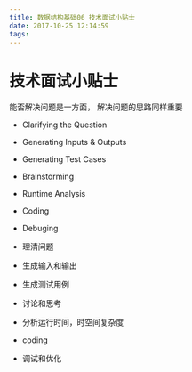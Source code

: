 ```yaml
---
title: 数据结构基础06 技术面试小贴士
date: 2017-10-25 12:14:59
tags:
---
```


# 技术面试小贴士

能否解决问题是一方面， 解决问题的思路同样重要

- Clarifying the Question
- Generating Inputs & Outputs
- Generating Test Cases
- Brainstorming
- Runtime Analysis
- Coding
- Debuging

- 理清问题
- 生成输入和输出
- 生成测试用例
- 讨论和思考
- 分析运行时间，时空间复杂度
- coding
- 调试和优化
